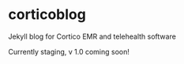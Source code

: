 # corticoblog
Jekyll blog for Cortico EMR and telehealth software


Currently staging, v 1.0 coming soon!
